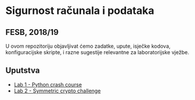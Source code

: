 # Sigurnost računala i podataka

## FESB, 2018/19

U ovom repozitoriju objavljivat ćemo zadatke, upute, isječke kodova, konfiguracijske skripte, i razne sugestije relevantne za laboratorijske vježbe.

## Uputstva

- [Lab 1 - Python crash course](/instructions/lab-1.md)
- [Lab 2 - Symmetric crypto challenge](https://github.com/toperkov/SRP-2018-19/tree/master/Lab2)
